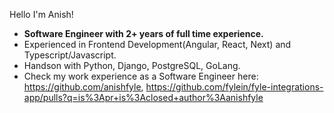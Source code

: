 Hello I'm Anish! 
- <b>Software Engineer with 2+ years of full time experience.</b>
- Experienced in Frontend Development(Angular, React, Next) and Typescript/Javascript.
- Handson with Python, Django, PostgreSQL, GoLang.
- Check my work experience as a Software Engineer here: https://github.com/anishfyle, https://github.com/fylein/fyle-integrations-app/pulls?q=is%3Apr+is%3Aclosed+author%3Aanishfyle
